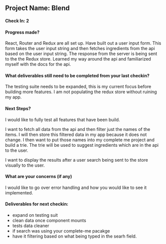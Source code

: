## Project Name: Blend

#### Check In: 2

#### Progress made?

React, Router and Redux are all set up.  Have built out a user input form.  This form takes the user input string and then fetches ingredients from the api based on the user input string.  The response from the server is being sent to the the Redux store.  Learned my way around the api and familiarized myself with the docs for the api. 

#### What deliverables still need to be completed from your last checkin?

The testing suite needs to be expanded, this is my current focus before building more features. I am not populating the redux store without ruining my app.

#### Next Steps?

I would like to fully test all features that have been build.  

I want to fetch all data from the api and then filter just the names of the items. I will then store this filtered data in my app because it does not change.  I then want to put those names into my complete me project and build a trie.  The trie will be used to suggest ingredients which are in the api to the user.  

I want to display the results after a user search being sent to the store visually to the user.

#### What are your concerns (if any)

I would like to go over error handling and how you would like to see it implemented. 

#### Deliverables for next checkin:
- expand on testing suit 
- clean data once component mounts 
- tests data cleaner 
- if search was using your complete-me pacakge 
- have it filtering based on what being typed in the searh field. 
